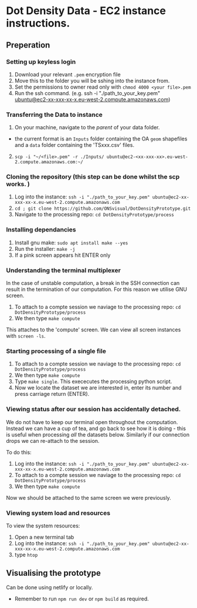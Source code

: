 # Dot Density Data - EC2 instance instructions. 

## Preperation 
### Setting up keyless login
1. Download your relevant `.pem` encryption file
2. Move this to the folder you will be sshing into the instance from. 
3. Set the permissions to owner read only with `chmod 4000 <your file>.pem`
4. Run the ssh command. (e.g. ssh -i "./path_to_your_key.pem" ubuntu@ec2-xx-xxx-xx-x.eu-west-2.compute.amazonaws.com)
### Transferring the Data to instance 

1. On your machine, navigate to the *parent* of your data folder. 
- the current format is an `Inputs` folder containing the OA `geom` shapefiles and a `data` folder containing the 'TSxxx.csv' files. 
2. `scp -i "~/<file>.pem" -r ./Inputs/ ubuntu@ec2-<xx-xxx-xx>.eu-west-2.compute.amazonaws.com:~/`

### Cloning the repository (this step can be done whilst the scp works. )
1. Log into the instance: `ssh -i "./path_to_your_key.pem" ubuntu@ec2-xx-xxx-xx-x.eu-west-2.compute.amazonaws.com`
2. `cd ; git clone https://github.com/ONSvisual/DotDensityPrototype.git`
3. Navigate to the processing repo:
`cd DotDensityPrototype/process`


### Installing dependancies
1. Install gnu make: `sudo apt install make --yes`
2. Run the installer: `make -j`
3. If a pink screen appears hit ENTER only 


### Understanding the terminal multiplexer
In the case of unstable computation, a break in the SSH connection can result in the termination of our computation. For this reason we utilise GNU screen. 

1. To attach to a compte session we naviage to the processing repo:
`cd DotDensityPrototype/process` 
2. We then type `make compute`

This attaches to the 'compute' screen. We can view all screen instances with `screen -ls`.


### Starting processing of a single file
1. To attach to a compte session we naviage to the processing repo:
`cd DotDensityPrototype/process` 
2. We then type `make compute`
3. Type `make single`. This exececutes the processing python script. 
4. Now we locate the dataset we are interested in, enter its number and press carriage return (ENTER).


### Viewing status after our session has accidentally detached. 
We do not have to keep our terminal open throughout the computation. Instead we can have a cup of tea, and go back to see how it is doing - this is useful when processing _all_ the datasets below. Similarly if our connection drops we can re-attach to the session.

To do this: 
1. Log into the instance: `ssh -i "./path_to_your_key.pem" ubuntu@ec2-xx-xxx-xx-x.eu-west-2.compute.amazonaws.com`
2. To attach to a compte session we naviage to the processing repo:
`cd DotDensityPrototype/process` 
3. We then type `make compute`

Now we should be attached to the same screen we were previously. 






### Viewing system load and resources
To view the system resources: 
1. Open a new terminal tab
2. Log into the instance: `ssh -i "./path_to_your_key.pem" ubuntu@ec2-xx-xxx-xx-x.eu-west-2.compute.amazonaws.com`
3. type `htop`

## Visualising the prototype

Can be done using netlify or locally. 

- Remember to run `npm run dev` or `npm build` as required. 